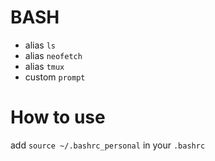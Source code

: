 # BASH

- alias `ls`
- alias `neofetch`
- alias `tmux`
- custom `prompt`

# How to use

add `source ~/.bashrc_personal` in your `.bashrc`

